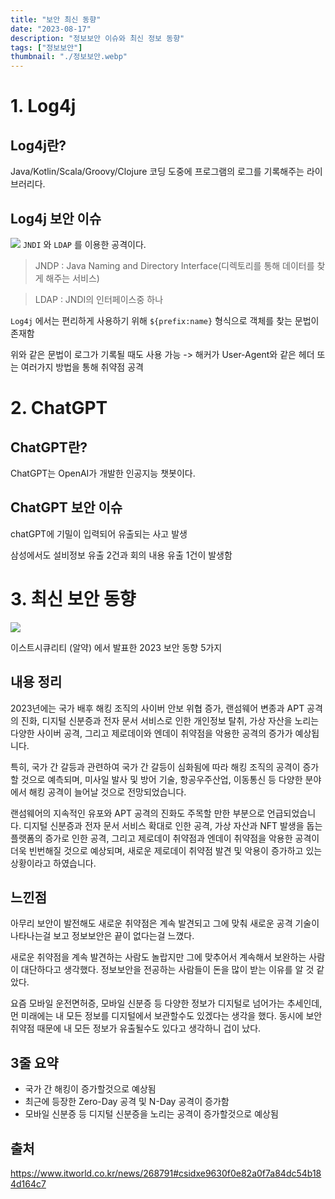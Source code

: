 ```yaml
---
title: "보안 최신 동향"
date: "2023-08-17"
description: "정보보안 이슈와 최신 정보 동향"
tags: ["정보보안"]
thumbnail: "./정보보안.webp"
---
```


# 1. Log4j

## Log4j란?

Java/Kotlin/Scala/Groovy/Clojure 코딩 도중에 프로그램의 로그를 기록해주는 라이브러리다.

## Log4j 보안 이슈

![](https://velog.velcdn.com/images/dohi/post/a061bd74-fba4-4d1b-b017-be113bb78f19/image.png)
`JNDI` 와 `LDAP` 를 이용한 공격이다.

> JNDP : Java Naming and Directory Interface(디렉토리를 통해 데이터를 찾게 해주는 서비스)

> LDAP : JNDI의 인터페이스중 하나

`Log4j` 에서는 편리하게 사용하기 위해 `${prefix:name}` 형식으로 객체를 찾는 문법이 존재함

위와 같은 문법이 로그가 기록될 때도 사용 가능 -> 해커가 User-Agent와 같은 헤더 또는 여러가지 방법을 통해 취약점 공격

# 2. ChatGPT

## ChatGPT란?

ChatGPT는 OpenAI가 개발한 인공지능 챗봇이다.

## ChatGPT 보안 이슈

chatGPT에 기밀이 입력되어 유출되는 사고 발생

삼성에서도 설비정보 유출 2건과 회의 내용 유출 1건이 발생함

# 3. 최신 보안 동향

![](https://velog.velcdn.com/images/dohi/post/871579cc-3b72-48c6-b659-23813047b2f1/image.png)

이스트시큐리티 (알약) 에서 발표한 2023 보안 동향 5가지

## 내용 정리

2023년에는 국가 배후 해킹 조직의 사이버 안보 위협 증가, 랜섬웨어 변종과 APT 공격의 진화, 디지털 신분증과 전자 문서 서비스로 인한 개인정보 탈취, 가상 자산을 노리는 다양한 사이버 공격, 그리고 제로데이와 엔데이 취약점을 악용한 공격의 증가가 예상됩니다.

특히, 국가 간 갈등과 관련하여 국가 간 갈등이 심화됨에 따라 해킹 조직의 공격이 증가할 것으로 예측되며, 미사일 발사 및 방어 기술, 항공우주산업, 이동통신 등 다양한 분야에서 해킹 공격이 늘어날 것으로 전망되었습니다.

랜섬웨어의 지속적인 유포와 APT 공격의 진화도 주목할 만한 부분으로 언급되었습니다. 디지털 신분증과 전자 문서 서비스 확대로 인한 공격, 가상 자산과 NFT 발생을 돕는 플랫폼의 증가로 인한 공격, 그리고 제로데이 취약점과 엔데이 취약점을 악용한 공격이 더욱 빈번해질 것으로 예상되며, 새로운 제로데이 취약점 발견 및 악용이 증가하고 있는 상황이라고 하였습니다.

## 느낀점

아무리 보안이 발전해도 새로운 취약점은 계속 발견되고 그에 맞춰 새로운 공격 기술이 나타나는걸 보고 정보보안은 끝이 없다는걸 느꼈다.

새로운 취약점을 계속 발견하는 사람도 놀랍지만 그에 맞추어서 계속해서 보완하는 사람이 대단하다고 생각했다. 정보보안을 전공하는 사람들이 돈을 많이 받는 이유를 알 것 같았다.

요즘 모바일 운전면허증, 모바일 신분증 등 다양한 정보가 디지털로 넘어가는 추세인데, 먼 미래에는 내 모든 정보를 디지털에서 보관할수도 있겠다는 생각을 했다. 동시에 보안 취약점 때문에 내 모든 정보가 유출될수도 있다고 생각하니 겁이 났다.

## 3줄 요약

- 국가 간 해킹이 증가할것으로 예상됨
- 최근에 등장한 Zero-Day 공격 및 N-Day 공격이 증가함
- 모바일 신분증 등 디지털 신분증을 노리는 공격이 증가할것으로 예상됨

## 출처

https://www.itworld.co.kr/news/268791#csidxe9630f0e82a0f7a84dc54b184d164c7
